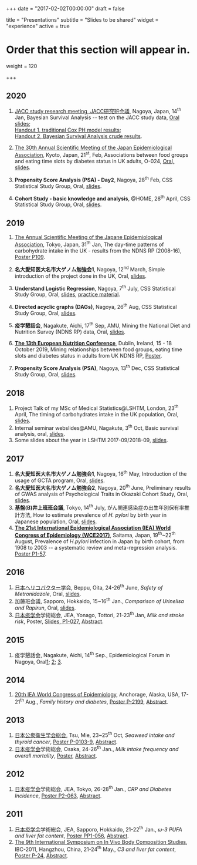 +++
date = "2017-02-02T00:00:00"
draft = false

title = "Presentations"
subtitle = "Slides to be shared"
widget = "experience"
active = true

# Order that this section will appear in.
weight = 120

+++

## 2020 

1. [JACC study research meeting, JACC研究班会議](https://publichealth.med.hokudai.ac.jp/jacc/), Nagoya, Japan, 14<sup>th</sup> Jan, Bayesian Survival Analysis -- test on the JACC study data, [Oral slides](https://wangcc.me/BayesianJACC/); <br>[Handout 1, traditional Cox PH model results](https://github.com/winterwang/JACC_bayesian/raw/master/ForReport20200114/HandOut.pdf); <br> [Handout 2, Bayesian Survival Analysis crude results](https://github.com/winterwang/JACC_bayesian/raw/master/ForReport20200114/HandOutEngBayes.pdf).

2. [The 30th Annual Scientific Meeting of the Japan Epidemiological Association](http://web.apollon.nta.co.jp/jea30/), Kyoto, Japan, 21<sup>st</sup>, Feb, Associations between food groups and eating time slots by diabetes status in UK adults, O-024, [Oral, slides](https://wangcc.me/JEASlides/).

6. **Propensity Score Analysis (PSA) - Day2**, Nagoya, 28<sup>th</sup> Feb, CSS Statistical Study Group, Oral, [slides](https://wangcc.me/PSA-CSS-Day2).

7. **Cohort Study - basic knowledge and analysis**, @HOME, 28<sup>th</sup> April, CSS Statistical Study Group, Oral, [slides](https://wangcc.me/CohortStudy). 


## 2019

1. [The Annual Scientific Meeting of the Japane Epidemiological Association](http://www.jea29.jp/), Tokyo, Japan, 31<sup>th</sup> Jan, The day-time patterns of carbohydrate intake in the UK - results from the NDNS RP (2008-16), [Poster P109](https://github.com/winterwang/gemini/raw/master/poster.pdf).

2. **名大愛知医大名市大ゲノム勉強会1**, Nagoya, 12<sup>nd</sup> March, Simple introduction of the project done in the UK, Oral, [slides](https://wangcc.me/NDNSslides5/).

3. **Understand Logistic Regression**, Nagoya, 7<sup>th</sup> July, CSS Statistical Study Group, Oral, [slides](https://wangcc.me/logistic-reg-CSS/#1), [practice material](https://rpubs.com/winterwang/log-reg).

4. **Directed acyclic graphs (DAGs)**, Nagoya, 26<sup>th</sup> Aug, CSS Statistical Study Group, Oral, [slides](https://wangcc.me/DAG-CSS).

5. **疫学懇話会**, Nagakute, Aichi, 17<sup>th</sup> Sep, AMU, Mining the National Diet and Nutrition Survey (NDNS RP) data, Oral, [slides](https://wangcc.me/ekikon-NDNSRP/).

6. **[The 13th European Nutrition Conference](http://www.fens2019.org/)**, Dublin, Ireland, 15 - 18 October 2019, Mining relationships between food groups, eating time slots and diabetes status in adults from UK NDNS RP, [Poster](https://github.com/winterwang/Poster_FENS2019/raw/master/poster.pdf).

6. **Propensity Score Analysis (PSA)**, Nagoya, 13<sup>th</sup> Dec, CSS Statistical Study Group, Oral, [slides](https://wangcc.me/PSA-CSS).



## 2018 
1. Project Talk of my MSc of Medical Statistics@LSHTM, London, 23<sup>th</sup> April, The timing of carbohydrates intake in the UK population, Oral, [slides](https://wangcc.me/NDNSslides5/#1).
2. Internal seminar webslides@AMU, Nagakute, 3<sup>th</sup> Oct, Basic survival analysis, oral, [slides](https://wangcc.me/basic_suvival/#1).
3. Some slides about the year in LSHTM 2017-09/2018-09, [slides](https://wangcc.me/life_in_LSHTM2017_18/#1).

## 2017
1. **名大愛知医大名市大ゲノム勉強会1**, Nagoya, 16<sup>th</sup> May, Introduction of the usage of GCTA program, Oral, [slides](https://winterwang.github.io/GTCA/#1).
2. **名大愛知医大名市大ゲノム勉強会2**, Nagoya, 20<sup>th</sup> June, Preliminary results of GWAS analysis of Psychological Traits in Okazaki Cohort Study, Oral, [slides](https://winterwang.github.io/Okazaki_GWAS/#1).
3.  **基盤(B)井上班班会議**, Tokyo, 14<sup>th</sup> July, がん関連感染症の出生年別保有率推計方法, How to estimate prevalence of _H. pylori_ by birth year in Japanese population, Oral, [slides](https://winterwang.github.io/For_Inoue_pylori/).
4. **[The 21st International Epidemiological Association (IEA) World Congress of Epidemiology (WCE2017)](http://wce2017.umin.jp/)**, Saitama, Japan, 19<sup>th</sup>~22<sup>th</sup> August, Prevalence of _H.pylori_ infection in Japan by birth cohort, from 1908 to 2003 -- a systematic review and meta-regression analysis. [Poster P1-57](https://github.com/winterwang/ForIEA2017/raw/master/poster.pdf).

## 2016

1. [日本ヘリコバクター学会](http://www.jshr.jp/), Beppu, Oita, 24-26<sup>th</sup> June, _Safety of Metronidazole_, Oral, [slides](/metronidazole).
2. 加藤班会議, Sapporo, Hokkaido, 15~16<sup>th</sup> Jan., _Comparison of Urinelisa and Rapirun_, Oral, [slides](http://rpubs.com/winterwang/sapporo).
3. [日本疫学会](http://jeaweb.jp/)学術総会, JEA, Yonago, Tottori, 21-23<sup>th</sup> Jan, _Milk and stroke risk_, Poster, [Slides, P1-027](http://winterwang.github.io/files/2016_JEA_Milk_stroke.html), [Abstract](http://winterwang.github.io/files/2016_JEA_Milk_stroke.pdf).

## 2015

1. 疫学懇話会, Nagakute, Aichi, 14<sup>th</sup>  Sep., Epidemiological Forum in Nagoya, Oral[1](http://winterwang.github.io/epi-forum/#1); [2](http://rpubs.com/winterwang/epi-forum-2); [3](http://rpubs.com/winterwang/epi-forum-3).



## 2014

1. [20th IEA World Congress of Epidemiology](https://wce.confex.com/wce/2014/webprogram/meeting.html), Anchorage, Alaska, USA, 17-21<sup>th</sup> Aug., _Family history and diabetes_, [Poster P-2199](http://winterwang.github.io/files/2014_IEA.pdf), [Abstract](https://wce.confex.com/wce/2014/webprogram/Paper2199.html).


## 2013

1. [日本公衆衛生学会総会](http://www.c-linkage.co.jp/jsph72/index.html), Tsu, Mie, 23~25<sup>th</sup> Oct, _Seaweed intake and thyroid cancer_, [Poster P-0103-9](http://winterwang.github.io/files/Seaweed_thyroid.pdf), [Abstract](http://winterwang.github.io/files/Seaweed_abstract.pdf).
2. [日本疫学会](http://jeaweb.jp/)学術総会, Osaka, 24-26<sup>th</sup> Jan., _Milk intake frequency and overall mortality_, [Poster](http://winterwang.github.io/files/poster.pdf), [Abstract](/files/JEA2013ccwang.pdf).

## 2012

1. [日本疫学会](http://jeaweb.jp/)学術総会, JEA, Tokyo, 26-28<sup>th</sup> Jan., _CRP and Diabetes Incidence_, [Poster P2-063](http://winterwang.github.io/files/2012_JEA_CRP.pdf), [Abstract](http://winterwang.github.io/files/2012_JEA_abstract.pdf).


## 2011

1. [日本疫学会](http://jeaweb.jp/)学術総会, JEA, Sapporo, Hokkaido, 21-22<sup>th</sup> Jan., _$\omega$-3 PUFA and liver fat content_, [Poster PP1-056](http://winterwang.github.io/files/2011_JEA_Sapporo.pdf), [Abstract](http://winterwang.github.io/files/2011_JEA_PUFA.pdf).
2. [The 9th International Symposium on In Vivo Body Composition Studies](https://www.ncbi.nlm.nih.gov/pubmed/21568001), IBC-2011, Hangzhou, China,  21-24<sup>th</sup> May., _C3 and liver fat content_, [Poster P-24](http://winterwang.github.io/files/2011_Hangzhou_C3.pdf), [Abstract](http://winterwang.github.io/files/2011_Hangzhou_abstract.pdf).
